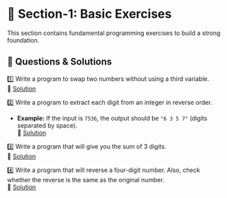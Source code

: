 # 📝 Section-1: Basic Exercises  

This section contains fundamental programming exercises to build a strong foundation.  

## 📌 Questions & Solutions  

1️⃣ Write a program to swap two numbers without using a third variable.  
🔗 [Solution](swap_numbers.py)  

2️⃣ Write a program to extract each digit from an integer in reverse order.  
   - **Example:** If the input is `7536`, the output should be `"6 3 5 7"` (digits separated by space).  
🔗 [Solution](reverse_digits.py)  

3️⃣ Write a program that will give you the sum of 3 digits.  
🔗 [Solution](sum_three_digits.py)

4️⃣ Write a program that will reverse a four-digit number. Also, check whether the reverse is the same as the original number.  
🔗 [Solution](reverse_check.py)  
 